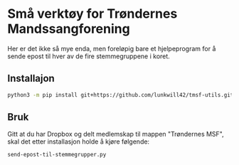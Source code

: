 # Små verktøy for Trøndernes Mandssangforening

Her er det ikke så mye enda, men foreløpig bare et hjelpeprogram for å sende
epost til hver av de fire stemmegruppene i koret.

## Installajon

```sh
python3 -m pip install git+https://github.com/lunkwill42/tmsf-utils.git
```

## Bruk

Gitt at du har Dropbox og delt medlemskap til mappen "Trøndernes MSF", skal det
etter installasjon holde å kjøre følgende:

```sh
send-epost-til-stemmegrupper.py
```
